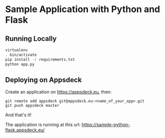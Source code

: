 Sample Application with Python and Flask
========================================

Running Locally
---------------

```sh
virtualenv
. bin/activate
pip install -r requirements.txt
python app.py
```

Deploying on Appsdeck
---------------------

Create an application on https://appsdeck.eu, then:

```
git remote add appsdeck git@appsdeck.eu:<name_of_your_app>.git
git push appsdeck master
```

And that's it!

The application is running at this url: https://sample-python-flask.appsdeck.eu/
